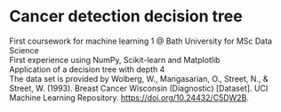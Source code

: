 # Cancer detection decision tree
First coursework for machine learning 1 @ Bath University for MSc Data Science \
First experience using NumPy, Scikit-learn and Matplotlib \
Application of a decision tree with depth 4 \
The data set is provided by Wolberg, W., Mangasarian, O., Street, N., & Street, W. (1993). Breast Cancer Wisconsin (Diagnostic) [Dataset]. UCI Machine Learning Repository. https://doi.org/10.24432/C5DW2B.
